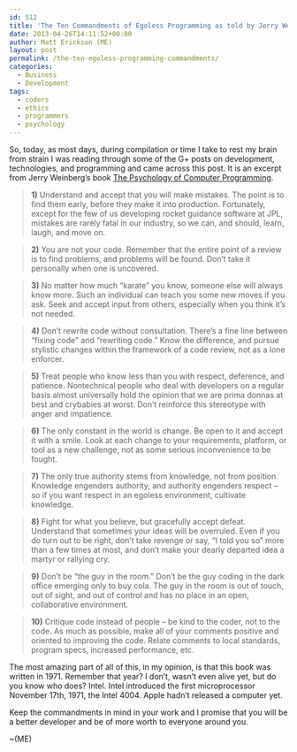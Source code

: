 ```yaml
---
id: 512
title: 'The Ten Commandments of Egoless Programming as told by Jerry Weinberg: The Psychology of Computer Programming'
date: 2013-04-26T14:11:52+00:00
author: Matt Erickson (ME)
layout: post
permalink: /the-ten-egoless-programming-commandments/
categories:
  - Business
  - Development
tags:
  - coders
  - ethics
  - programmers
  - psychology
---
```

So, today, as most days, during compilation or time I take to rest my brain from strain I was reading through some of the G+ posts on development, technologies, and programming and came across this post. It is an excerpt from Jerry Weinberg&#8217;s book <a href="http://www.amazon.com/The-Psychology-Computer-Programming-Anniversary/dp/0932633420/ref=sr_1_1?ie=UTF8&#038;qid=1366999209&#038;sr=8-1&#038;keywords=the+psychology+of+computer+programming" title="The Psychology of Computer Programming" target="_blank">The Psychology of Computer Programming</a>. 
  


> **1)** Understand and accept that you will make mistakes. The point is to find them early, before they make it into production. Fortunately, except for the few of us developing rocket guidance software at JPL, mistakes are rarely fatal in our industry, so we can, and should, learn, laugh, and move on.   
> 
  
> **2)** You are not your code. Remember that the entire point of a review is to find problems, and problems will be found. Don&#8217;t take it personally when one is uncovered.   
> 
  
> **3)** No matter how much &#8220;karate&#8221; you know, someone else will always know more. Such an individual can teach you some new moves if you ask. Seek and accept input from others, especially when you think it&#8217;s not needed.   
> 
  
> **4)** Don&#8217;t rewrite code without consultation. There&#8217;s a fine line between &#8220;fixing code&#8221; and &#8220;rewriting code.&#8221; Know the difference, and pursue stylistic changes within the framework of a code review, not as a lone enforcer.   
> 
  
> **5)** Treat people who know less than you with respect, deference, and patience. Nontechnical people who deal with developers on a regular basis almost universally hold the opinion that we are prima donnas at best and crybabies at worst. Don&#8217;t reinforce this stereotype with anger and impatience.   
> 
  
> **6)** The only constant in the world is change. Be open to it and accept it with a smile. Look at each change to your requirements, platform, or tool as a new challenge, not as some serious inconvenience to be fought.   
> 
  
> **7)** The only true authority stems from knowledge, not from position. Knowledge engenders authority, and authority engenders respect – so if you want respect in an egoless environment, cultivate knowledge.   
> 
  
> **8)** Fight for what you believe, but gracefully accept defeat. Understand that sometimes your ideas will be overruled. Even if you do turn out to be right, don&#8217;t take revenge or say, &#8220;I told you so&#8221; more than a few times at most, and don&#8217;t make your dearly departed idea a martyr or rallying cry.   
> 
  
> **9)** Don&#8217;t be &#8220;the guy in the room.&#8221; Don&#8217;t be the guy coding in the dark office emerging only to buy cola. The guy in the room is out of touch, out of sight, and out of control and has no place in an open, collaborative environment.   
> 
  
> **10)** Critique code instead of people – be kind to the coder, not to the code. As much as possible, make all of your comments positive and oriented to improving the code. Relate comments to local standards, program specs, increased performance, etc.  

  
The most amazing part of all of this, in my opinion, is that this book was written in 1971. Remember that year? I don&#8217;t, wasn&#8217;t even alive yet, but do you know who does? Intel. Intel introduced the first microprocessor November 17th, 1971, the Intel 4004. Apple hadn&#8217;t released a computer yet.   

  
Keep the commandments in mind in your work and I promise that you will be a better developer and be of more worth to everyone around you.   

  
~(ME)